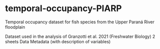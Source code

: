 # temporal-occupancy-PIARP
Temporal occupancy dataset for fish species from the Upper Paraná River floodplain 

Dataset used in the analysis of Granzotti et al. 2021 (Freshwater Biology)
2 sheets
Data
Metadata (with description of variables)

